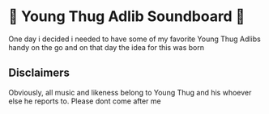 # :snake: Young Thug Adlib Soundboard :snake:

<p>One day i decided i needed to have some of my favorite Young Thug Adlibs handy on the go and on that day the idea for this was born</p>

## Disclaimers

<p> Obviously, all music and likeness belong to Young Thug and his whoever else he reports to. Please dont come after me</p>
